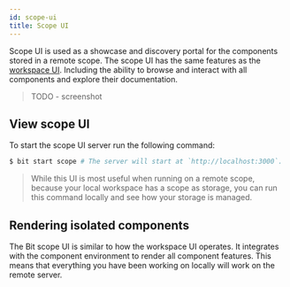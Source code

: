 ```yaml
---
id: scope-ui
title: Scope UI
---
```


Scope UI is used as a showcase and discovery portal for the components stored in a remote scope. The scope UI has the same features as the [workspace UI](TODO). Including the ability to browse and interact with all components and explore their documentation.

> TODO - screenshot

## View scope UI

To start the scope UI server run the following command:

```sh
$ bit start scope # The server will start at `http://localhost:3000`.
```

> While this UI is most useful when running on a remote scope, because your local workspace has a scope as storage, you can run this command locally and see how your storage is managed.

## Rendering isolated components

The Bit scope UI is similar to how the workspace UI operates. It integrates with the component environment to render all component features. This means that everything you have been working on locally will work on the remote server.
